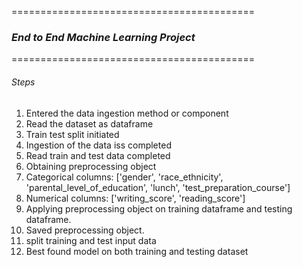 

==========================================
### *End to End Machine Learning Project*
==========================================

###### Steps
1. Entered the data ingestion method or component
2. Read the dataset as dataframe
3. Train test split initiated
4. Ingestion of the data iss completed
5. Read train and test data completed
6. Obtaining preprocessing object
7. Categorical columns: ['gender', 'race_ethnicity', 'parental_level_of_education', 'lunch', 'test_preparation_course']
8. Numerical columns: ['writing_score', 'reading_score']
9. Applying preprocessing object on training dataframe and testing dataframe.
10. Saved preprocessing object.
11. split training and test input data
12. Best found model on both training and testing dataset